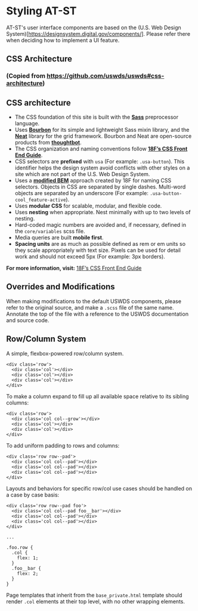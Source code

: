 # Styling AT-ST

AT-ST's user interface components are based on the (U.S. Web Design System)[https://designsystem.digital.gov/components/]. Please refer there when deciding how to implement a UI feature.

## CSS Architecture
### (Copied from https://github.com/uswds/uswds#css-architecture)
## CSS architecture

* The CSS foundation of this site is built with the **[Sass](https://sass-lang.com)** preprocessor language.
* Uses **[Bourbon](http://bourbon.io/)** for its simple and lightweight Sass mixin library, and the **[Neat](http://neat.bourbon.io/)** library for the grid framework. Bourbon and Neat are open-source products from **[thoughtbot](https://thoughtbot.com/)**.
* The CSS organization and naming conventions follow **[18F’s CSS Front End Guide](https://frontend.18f.gov/css/)**.
* CSS selectors are **prefixed** with `usa` (For example: `.usa-button`). This identifier helps the design system avoid conflicts with other styles on a site which are not part of the U.S. Web Design System.
* Uses a **[modified BEM](https://frontend.18f.gov/css/naming/)** approach created by 18F for naming CSS selectors. Objects in CSS are separated by single dashes. Multi-word objects are separated by an underscore (For example: `.usa-button-cool_feature-active`).
* Uses **modular CSS** for scalable, modular, and flexible code.
* Uses **nesting** when appropriate. Nest minimally with up to two levels of nesting.
* Hard-coded magic numbers are avoided and, if necessary, defined in the `core/variables` scss file.
* Media queries are built **mobile first**.
* **Spacing units** are as much as possible defined as rem or em units so they scale appropriately with text size. Pixels can be used for detail work and should not exceed 5px (For example: 3px borders).

**For more information, visit:**
[18F’s CSS Front End Guide](https://frontend.18f.gov/css/)

Overrides and Modifications
---

When making modifications to the default USWDS components, please refer to the original source, and make a `.scss` file of the same name. Annotate the top of the file with a reference to the USWDS documentation and source code.

Row/Column System
---

A simple, flexbox-powered row/column system.

```
<div class='row'>
  <div class='col'></div>
  <div class='col'></div>
  <div class='col'></div>
</div>
```

To make a column expand to fill up all available space relative to its sibling columns:

```
<div class='row'>
  <div class='col col--grow'></div>
  <div class='col'></div>
  <div class='col'></div>
</div>
```

To add uniform padding to rows and columns:

```
<div class='row row--pad'>
  <div class='col col--pad'></div>
  <div class='col col--pad'></div>
  <div class='col col--pad'></div>
</div>
```

Layouts and behaviors for specific row/col use cases should be handled on a case by case basis:

```
<div class='row row--pad foo'>
  <div class='col col--pad foo__bar'></div>
  <div class='col col--pad'></div>
  <div class='col col--pad'></div>
</div>

...

.foo.row {
  .col {
    flex: 1;
  }
  .foo__bar {
    flex: 2;
  }
}
```

Page templates that inherit from the `base_private.html` template should render `.col` elements at their top level, with no other wrapping elements.
